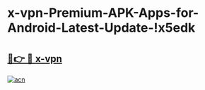 # x-vpn-Premium-APK-Apps-for-Android-Latest-Update-!x5edk

# <h2><a href="https://hhep04.esa.edu.pl?title=x-vpn&ref=x5edk">🔗👉 🔴 x-vpn</a></h2>

[![acn](https://github.com/user-attachments/assets/0f9c940e-d8b0-45ae-aac7-cd30a18b3e1c)](https://hhep04.esa.edu.pl?title=x-vpn&ref=x5edk)

